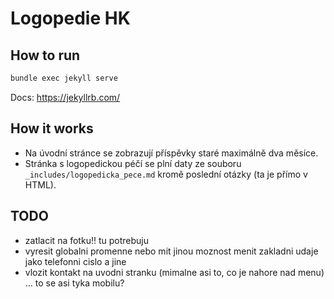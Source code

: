 # Logopedie HK

## How to run

```bash
bundle exec jekyll serve
```

Docs: https://jekyllrb.com/

## How it works

- Na úvodní stránce se zobrazují příspěvky staré maximálně dva měsíce.
- Stránka s logopedickou péčí se plní daty ze souboru `_includes/logopedicka_pece.md`
  kromě poslední otázky (ta je přímo v HTML).

## TODO

- zatlacit na fotku!! tu potrebuju
- vyresit globalni promenne nebo mit jinou moznost menit zakladni udaje jako telefonni cislo a jine
- vlozit kontakt na uvodni stranku (mimalne asi to, co je nahore nad menu) ... to se asi tyka mobilu?

